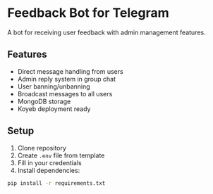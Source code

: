 # Feedback Bot for Telegram

A bot for receiving user feedback with admin management features.

## Features
- Direct message handling from users
- Admin reply system in group chat
- User banning/unbanning
- Broadcast messages to all users
- MongoDB storage
- Koyeb deployment ready

## Setup

1. Clone repository
2. Create `.env` file from template
3. Fill in your credentials
4. Install dependencies:
```bash
pip install -r requirements.txt
